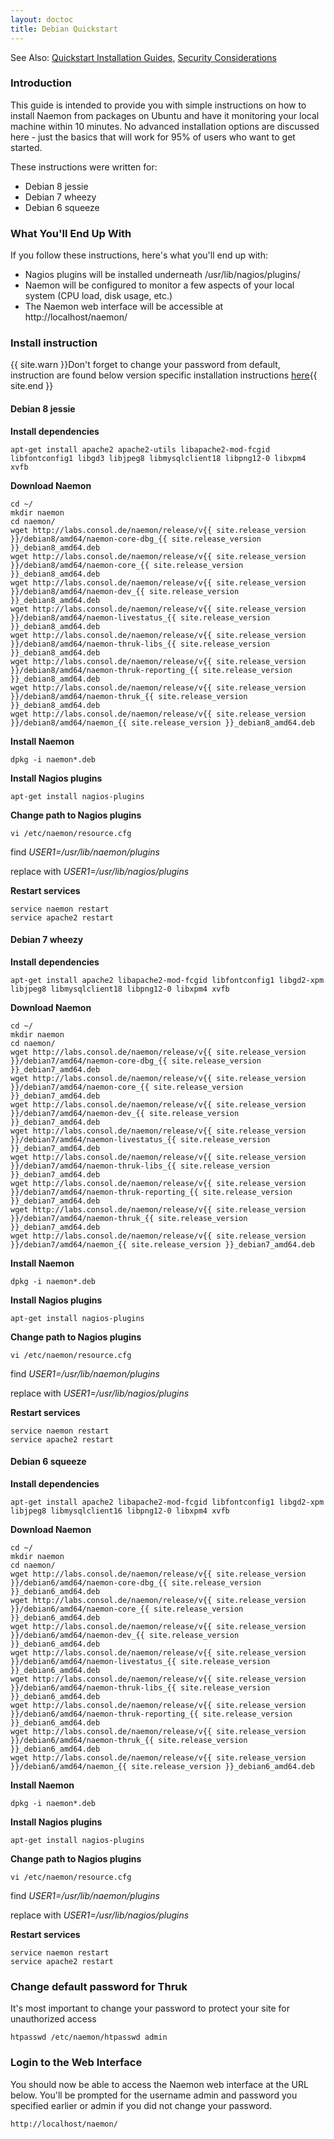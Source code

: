 ```yaml
---
layout: doctoc
title: Debian Quickstart
---
```

<span class="glyphicon glyphicon-arrow-right"></span> See Also: <a href="quickstart.html">Quickstart Installation Guides</a>, <a href="security.html">Security Considerations</a>

### Introduction

This guide is intended to provide you with simple instructions on how to install Naemon from packages on Ubuntu and have it monitoring your local machine within 10 minutes. No advanced installation options are discussed here - just the basics that will work for 95% of users who want to get started.

These instructions were written for:

* Debian 8 jessie
* Debian 7 wheezy
* Debian 6 squeeze

### What You'll End Up With

If you follow these instructions, here's what you'll end up with:

<ul>
<li>Nagios plugins will be installed underneath /usr/lib/nagios/plugins/</li>
<li>Naemon will be configured to monitor a few aspects of your local system (CPU load, disk usage, etc.)</li>
<li>The Naemon web interface will be accessible at http://localhost/naemon/</li>
</ul>

### Install instruction 

{{ site.warn }}Don't forget to change your password from default, instruction are found below version specific installation instructions <a href="#change_default_password_for_thruk">here</a>{{ site.end }}

#### Debian 8 jessie

**Install dependencies**

```
apt-get install apache2 apache2-utils libapache2-mod-fcgid libfontconfig1 libgd3 libjpeg8 libmysqlclient18 libpng12-0 libxpm4 xvfb 
```

**Download Naemon**

```
cd ~/
mkdir naemon
cd naemon/
wget http://labs.consol.de/naemon/release/v{{ site.release_version }}/debian8/amd64/naemon-core-dbg_{{ site.release_version }}_debian8_amd64.deb
wget http://labs.consol.de/naemon/release/v{{ site.release_version }}/debian8/amd64/naemon-core_{{ site.release_version }}_debian8_amd64.deb
wget http://labs.consol.de/naemon/release/v{{ site.release_version }}/debian8/amd64/naemon-dev_{{ site.release_version }}_debian8_amd64.deb
wget http://labs.consol.de/naemon/release/v{{ site.release_version }}/debian8/amd64/naemon-livestatus_{{ site.release_version }}_debian8_amd64.deb
wget http://labs.consol.de/naemon/release/v{{ site.release_version }}/debian8/amd64/naemon-thruk-libs_{{ site.release_version }}_debian8_amd64.deb
wget http://labs.consol.de/naemon/release/v{{ site.release_version }}/debian8/amd64/naemon-thruk-reporting_{{ site.release_version }}_debian8_amd64.deb
wget http://labs.consol.de/naemon/release/v{{ site.release_version }}/debian8/amd64/naemon-thruk_{{ site.release_version }}_debian8_amd64.deb
wget http://labs.consol.de/naemon/release/v{{ site.release_version }}/debian8/amd64/naemon_{{ site.release_version }}_debian8_amd64.deb
```

**Install Naemon**

```
dpkg -i naemon*.deb
```

**Install Nagios plugins**

```
apt-get install nagios-plugins
```

**Change path to Nagios plugins**

```
vi /etc/naemon/resource.cfg 
```
find *$USER1$=/usr/lib/naemon/plugins*

replace with *$USER1$=/usr/lib/nagios/plugins*

**Restart services**

```
service naemon restart
service apache2 restart
```

#### Debian 7 wheezy 

**Install dependencies**

```
apt-get install apache2 libapache2-mod-fcgid libfontconfig1 libgd2-xpm libjpeg8 libmysqlclient18 libpng12-0 libxpm4 xvfb 
```

**Download Naemon**

```
cd ~/
mkdir naemon
cd naemon/
wget http://labs.consol.de/naemon/release/v{{ site.release_version }}/debian7/amd64/naemon-core-dbg_{{ site.release_version }}_debian7_amd64.deb
wget http://labs.consol.de/naemon/release/v{{ site.release_version }}/debian7/amd64/naemon-core_{{ site.release_version }}_debian7_amd64.deb
wget http://labs.consol.de/naemon/release/v{{ site.release_version }}/debian7/amd64/naemon-dev_{{ site.release_version }}_debian7_amd64.deb
wget http://labs.consol.de/naemon/release/v{{ site.release_version }}/debian7/amd64/naemon-livestatus_{{ site.release_version }}_debian7_amd64.deb
wget http://labs.consol.de/naemon/release/v{{ site.release_version }}/debian7/amd64/naemon-thruk-libs_{{ site.release_version }}_debian7_amd64.deb
wget http://labs.consol.de/naemon/release/v{{ site.release_version }}/debian7/amd64/naemon-thruk-reporting_{{ site.release_version }}_debian7_amd64.deb
wget http://labs.consol.de/naemon/release/v{{ site.release_version }}/debian7/amd64/naemon-thruk_{{ site.release_version }}_debian7_amd64.deb
wget http://labs.consol.de/naemon/release/v{{ site.release_version }}/debian7/amd64/naemon_{{ site.release_version }}_debian7_amd64.deb
```

**Install Naemon**

```
dpkg -i naemon*.deb
```

**Install Nagios plugins**

```
apt-get install nagios-plugins
```

**Change path to Nagios plugins**

```
vi /etc/naemon/resource.cfg 
```
find *$USER1$=/usr/lib/naemon/plugins*

replace with *$USER1$=/usr/lib/nagios/plugins*

**Restart services**

```
service naemon restart
service apache2 restart
```


#### Debian 6 squeeze 

**Install dependencies**

```
apt-get install apache2 libapache2-mod-fcgid libfontconfig1 libgd2-xpm libjpeg8 libmysqlclient16 libpng12-0 libxpm4 xvfb 
```

**Download Naemon**

```
cd ~/
mkdir naemon
cd naemon/
wget http://labs.consol.de/naemon/release/v{{ site.release_version }}/debian6/amd64/naemon-core-dbg_{{ site.release_version }}_debian6_amd64.deb
wget http://labs.consol.de/naemon/release/v{{ site.release_version }}/debian6/amd64/naemon-core_{{ site.release_version }}_debian6_amd64.deb
wget http://labs.consol.de/naemon/release/v{{ site.release_version }}/debian6/amd64/naemon-dev_{{ site.release_version }}_debian6_amd64.deb
wget http://labs.consol.de/naemon/release/v{{ site.release_version }}/debian6/amd64/naemon-livestatus_{{ site.release_version }}_debian6_amd64.deb
wget http://labs.consol.de/naemon/release/v{{ site.release_version }}/debian6/amd64/naemon-thruk-libs_{{ site.release_version }}_debian6_amd64.deb
wget http://labs.consol.de/naemon/release/v{{ site.release_version }}/debian6/amd64/naemon-thruk-reporting_{{ site.release_version }}_debian6_amd64.deb
wget http://labs.consol.de/naemon/release/v{{ site.release_version }}/debian6/amd64/naemon-thruk_{{ site.release_version }}_debian6_amd64.deb
wget http://labs.consol.de/naemon/release/v{{ site.release_version }}/debian6/amd64/naemon_{{ site.release_version }}_debian6_amd64.deb
```

**Install Naemon**

```
dpkg -i naemon*.deb
```

**Install Nagios plugins**

```
apt-get install nagios-plugins
```

**Change path to Nagios plugins**

```
vi /etc/naemon/resource.cfg 
```
find *$USER1$=/usr/lib/naemon/plugins*

replace with *$USER1$=/usr/lib/nagios/plugins*

**Restart services**

```
service naemon restart
service apache2 restart
```

### Change default password for Thruk

It's most important to change your password to protect your site for unauthorized access

```
htpasswd /etc/naemon/htpasswd admin
```

### Login to the Web Interface

You should now be able to access the Naemon web interface at the URL below.  You'll be prompted for the username admin and password you specified earlier or admin if you did not change your password.

```
http://localhost/naemon/
```

